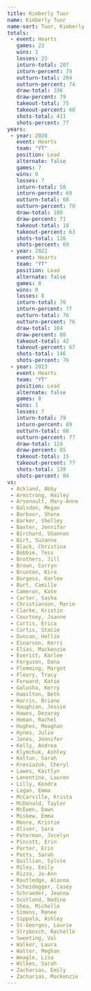 ```yaml
---
title: Kimberly Tuor
name: Kimberly Tuor
name-sort: Tuor, Kimberly
totals:
 - event: Hearts
   games: 23
   wins: 1
   losses: 22
   inturn-total: 207
   inturn-percent: 79
   outturn-total: 204
   outturn-percent: 74
   draw-total: 336
   draw-percent: 79
   takeout-total: 75
   takeout-percent: 68
   shots-total: 411
   shots-percent: 77
years:
 - year: 2020
   event: Hearts
   team: "YT"
   position: Lead
   alternate: false
   games: 7
   wins: 0
   losses: 7
   inturn-total: 58
   inturn-percent: 69
   outturn-total: 68
   outturn-percent: 70
   draw-total: 108
   draw-percent: 71
   takeout-total: 18
   takeout-percent: 63
   shots-total: 126
   shots-percent: 69
 - year: 2022
   event: Hearts
   team: "YT"
   position: Lead
   alternate: false
   games: 8
   wins: 0
   losses: 8
   inturn-total: 70
   inturn-percent: 77
   outturn-total: 76
   outturn-percent: 76
   draw-total: 104
   draw-percent: 80
   takeout-total: 42
   takeout-percent: 67
   shots-total: 146
   shots-percent: 76
 - year: 2023
   event: Hearts
   team: "YT"
   position: Lead
   alternate: false
   games: 8
   wins: 1
   losses: 7
   inturn-total: 79
   inturn-percent: 89
   outturn-total: 60
   outturn-percent: 77
   draw-total: 124
   draw-percent: 85
   takeout-total: 15
   takeout-percent: 77
   shots-total: 139
   shots-percent: 84
vs:
 - Ackland, Abby
 - Armstrong, Hailey
 - Arsenault, Mary-Anne
 - Balsdon, Megan
 - Barbour, Shona
 - Barker, Shelley
 - Baxter, Jennifer
 - Birchard, Shannon
 - Birt, Suzanne
 - Black, Christina
 - Bobbie, Tess
 - Brothers, Jill
 - Brown, Corryn
 - Brunton, Kira
 - Burgess, Karlee
 - Burt, Camille
 - Cameron, Kate
 - Carter, Sasha
 - Christianson, Marie
 - Clarke, Kristin
 - Courtney, Joanne
 - Curtis, Erica
 - Curtis, Stacie
 - Duncan, Hollie
 - Einarson, Kerri
 - Elias, Mackenzie
 - Everist, Karlee
 - Ferguson, Dana
 - Flemming, Margot
 - Fleury, Tracy
 - Forward, Katie
 - Galusha, Kerry
 - Hamilton, Beth
 - Harris, Briane
 - Haughian, Jessie
 - Hawes, Dezaray
 - Homan, Rachel
 - Hughes, Meaghan
 - Hynes, Julie
 - Jones, Jennifer
 - Kelly, Andrea
 - Klymchuk, Ashley
 - Koltun, Sarah
 - Kreviazuk, Cheryl
 - Lawes, Kaitlyn
 - Lenentine, Lauren
 - Lilly, Kendra
 - Logan, Emma
 - McCarville, Krista
 - McDonald, Taylor
 - McEwen, Dawn
 - Miskew, Emma
 - Moore, Kristie
 - Oliver, Sara
 - Peterman, Jocelyn
 - Pincott, Erin
 - Porter, Erin
 - Potts, Sarah
 - Quillian, Sylvie
 - Riley, Emily
 - Rizzo, Jo-Ann
 - Routledge, Alanna
 - Scheidegger, Casey
 - Schraeder, Jeanna
 - Scotland, Nadine
 - Shea, Michelle
 - Simons, Renee
 - Sippala, Ashley
 - St-Georges, Laurie
 - Strybosch, Rachelle
 - Sweeting, Val
 - Walker, Laura
 - Walter, Meghan
 - Weagle, Lisa
 - Wilkes, Sarah
 - Zacharias, Emily
 - Zacharias, Mackenzie
---
```

